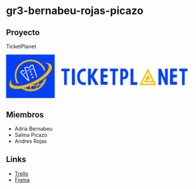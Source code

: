 # gr3-bernabeu-rojas-picazo

## Proyecto
TicketPlanet 

![Logo](Images/Logo.png)

## Miembros
- Adria Bernabeu
- Salma Picazo
- Andres Rojas

## Links
- [Trello](https://trello.com/b/Z116unqK/gr3-bernabeu-rojas-picazo)
- [Figma](https://www.figma.com/files/team/1316063599580735664/gr3-bernabeu-rojas-picazo?fuid=1293635053321796483)

